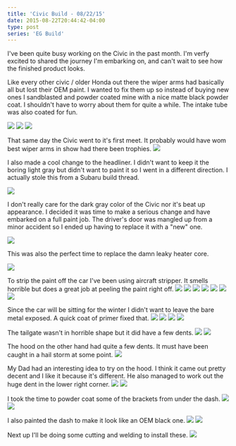 ```yaml
---
title: 'Civic Build - 08/22/15'
date: 2015-08-22T20:44:42-04:00
type: post
series: 'EG Build'
---
```


I've been quite busy working on the Civic in the past month. I'm verfy excited to shared the journey I'm embarking on, and can't wait to see how the finished product looks.

Like every other civic / older Honda out there the wiper arms had basically all but lost their OEM paint. I wanted to fix them up so instead of buying new ones I sandblasted and powder coated mine with a nice matte black powder coat. I shouldn't have to worry about them for quite a while. The intake tube was also coated for fun.

![](images/1.jpg)
![](images/2.jpg)
![](images/3.jpg)

That same day the Civic went to it's first meet. It probably would have wom best wiper arms in show had there been trophies.
![](images/4.jpg)

I also made a cool change to the headliner. I didn't want to keep it the boring light gray but didn't want to paint it so I went in a different direction. I actually stole this from a Subaru build thread.

![](images/5.jpg)

I don't really care for the dark gray color of the Civic nor it's beat up appearance. I decided it was time to make a serious change and have embarked on a full paint job. The driver's door was mangled up from a minor accident so I ended up having to replace it with a "new" one.

![](images/6.jpg)

This was also the perfect time to replace the damn leaky heater core.

![](images/7.jpg)

To strip the paint off the car I've been using aircraft stripper. It smells horrible but does a great job at peeling the paint right off.
![](images/8.jpg)
![](images/9.jpg)
![](images/10.jpg)
![](images/11.jpg)
![](images/12.jpg)
![](images/13.jpg)
![](images/14.jpg)

Since the car will be sitting for the winter I didn't want to leave the bare metal exposed. A quick coat of primer fixed that.
![](images/15.jpg)
![](images/16.jpg)
![](images/17.jpg)
![](images/18.jpg)

The tailgate wasn't in horrible shape but it did have a few dents.
![](images/19.jpg)
![](images/20.jpg)

The hood on the other hand had quite a few dents. It must have been caught in a hail storm at some point.
![](images/21.jpg)

My Dad had an interesting idea to try on the hood. I think it came out pretty decent and I like it because it's different. He also managed to work out the huge dent in the lower right corner.
![](images/22.jpg)
![](images/23.jpg)

I took the time to powder coat some of the brackets from under the dash.
![](images/24.jpg)
![](images/25.jpg)

I also painted the dash to make it look like an OEM black one.
![](images/26.jpg)
![](images/27.jpg)

Next up I'll be doing some cutting and welding to install these.
![](images/28.jpg)
